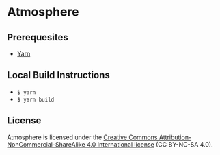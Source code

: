 # Atmosphere

## Prerequesites
* [Yarn](https://yarnpkg.com/)

## Local Build Instructions
* `$ yarn`
* `$ yarn build`

## License
Atmosphere is licensed under the [Creative Commons
Attribution-NonCommercial-ShareAlike 4.0 International
license](https://creativecommons.org/licenses/by-nc-sa/4.0/) (CC BY-NC-SA 4.0).
